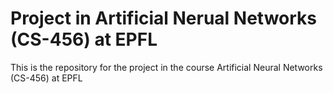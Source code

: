 # Project in Artificial Nerual Networks (CS-456) at EPFL
This is the repository for the project in the course Artificial Neural Networks (CS-456) at  EPFL

